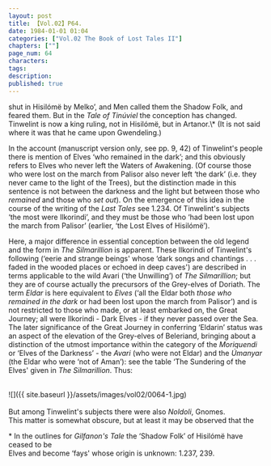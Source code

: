 ```yaml
---
layout: post
title: 【Vol.02】P64.
date: 1984-01-01 01:04
categories: ["Vol.02 The Book of Lost Tales II"]
chapters: [""]
page_num: 64
characters: 
tags: 
description: 
published: true
---
```


<p style="text-indent: 0;">
shut in Hisilómë by Melko’, and Men called them the Shadow Folk, and feared them. But in the <I>Tale of Tinúviel</I> the conception has changed. Tinwelint is now a king ruling, not in Hisilómë, but in Artanor.\* (It is not said where it was that he came upon Gwendeling.)
</p>

In the account (manuscript version only, see pp. 9, 42) of Tinwelint's people there is mention of Elves ‘who remained in the dark’; and this obviously refers to Elves who never left the Waters of Awakening. (Of course those who were lost on the march from Palisor also never left ‘the dark’ (i.e. they never came to the light of the Trees), but the distinction made in this sentence is not between the darkness and the light but between those who <I>remained</I> and those who <I>set out</I>). On the emergence of this idea in the course of the writing of the <I>Last Tales</I> see 1.234. Of Tinwelint's subjects ‘the most were Ilkorindi’, and they must be those who ‘had been lost upon the march from Palisor’ (earlier, ‘the Lost Elves of Hisilómë’).

Here, a major difference in essential conception between the old legend and the form in <I>The Silmarillion</I> is apparent. These Ilkorindi of Tinwelint's following (‘eerie and strange beings' whose ‘dark songs and chantings . . . faded in the wooded places or echoed in deep caves') are described in terms applicable to the wild Avari (‘the Unwilling’) of <I>The Silmarillion</I>; but they are of course actually the precursors of the Grey-elves of Doriath. The term <I>Eldar</I> is here equivalent to <I>Elves</I> (‘all the Eldar both <I>those who remained in the dark</I> or had been lost upon the march from Palisor’) and is not restricted to those who made, or at least embarked on, the Great Journey; all were Ilkorindi - Dark Elves - if they never passed over the Sea. The later significance of the Great Journey in conferring ‘Eldarin’ status was an aspect of the elevation of the Grey-elves of Beleriand, bringing about a distinction of the utmost importance within the category of the <I>Moriquendi</I> or ‘Elves of the Darkness’ - the <I>Avari</I> (who were not Eldar) and the <I>Úmanyar</I> (the Eldar who were ‘not of Aman’): see the table ‘The Sundering of the Elves' given in <I>The Silmarillion</I>. Thus:

<br>
![]({{ site.baseurl }}/assets/images/vol02/0064-1.jpg)
<br><br>
But among Tinwelint's subjects there were also <I>Noldoli</I>, Gnomes.<BR>This matter is somewhat obscure, but at least it may be observed that the

\* In the outlines for <I>Gilfanon's Tale</I> the ‘Shadow Folk’ of Hisilómë have ceased to be<BR>Elves and become ‘fays' whose origin is unknown: 1.237, 239.

